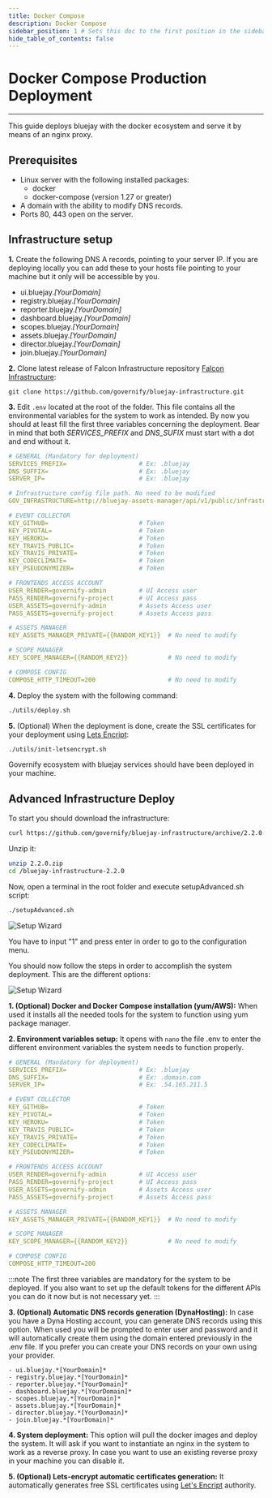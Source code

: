 ```yaml
---
title: Docker Compose
description: Docker Compose
sidebar_position: 1 # Sets this doc to the first position in the sidebar
hide_table_of_contents: false
---
```


# Docker Compose Production Deployment

---

This guide deploys bluejay with the docker ecosystem and serve it by means of an nginx proxy.

## Prerequisites
- Linux server with the following installed packages:
   - docker
   - docker-compose (version 1.27 or greater)
- A domain with the ability to modify DNS records.
- Ports 80, 443 open on the server. 

## Infrastructure setup

**1.** Create the following DNS A records, pointing to your server IP. If you are deploying locally you can add these to your hosts file pointing to your machine but it only will be accessible by you.

- ui.bluejay.*[YourDomain]*
- registry.bluejay.*[YourDomain]*
- reporter.bluejay.*[YourDomain]*
- dashboard.bluejay.*[YourDomain]*
- scopes.bluejay.*[YourDomain]*
- assets.bluejay.*[YourDomain]*
- director.bluejay.*[YourDomain]*
- join.bluejay.*[YourDomain]*

**2.** Clone latest release of Falcon Infrastructure repository [Falcon Infrastructure](https://github.com/governify/bluejay-infrastructure):
```
git clone https://github.com/governify/bluejay-infrastructure.git
```

**3.** Edit `.env` located at the root of the folder. This file contains all the environmental variables for the system to work as intended. By now you should at least fill the first three variables concerning the deployment. Bear in mind that both *SERVICES_PREFIX* and *DNS_SUFIX* must start with a dot and end without it.
```yaml
# GENERAL (Mandatory for deployment)
SERVICES_PREFIX=                    # Ex: .bluejay
DNS_SUFFIX=                         # Ex: .bluejay
SERVER_IP=                          # Ex: .bluejay

# Infrastructure config file path. No need to be modified
GOV_INFRASTRUCTURE=http://bluejay-assets-manager/api/v1/public/infrastructure.yaml

# EVENT COLLECTOR
KEY_GITHUB=                         # Token
KEY_PIVOTAL=                        # Token
KEY_HEROKU=                         # Token
KEY_TRAVIS_PUBLIC=                  # Token
KEY_TRAVIS_PRIVATE=                 # Token
KEY_CODECLIMATE=                    # Token
KEY_PSEUDONYMIZER=                  # Token

# FRONTENDS ACCESS ACCOUNT
USER_RENDER=governify-admin         # UI Access user
PASS_RENDER=governify-project       # UI Access pass
USER_ASSETS=governify-admin         # Assets Access user
PASS_ASSETS=governify-project       # Assets Access pass

# ASSETS MANAGER
KEY_ASSETS_MANAGER_PRIVATE={{RANDOM_KEY1}}  # No need to modify

# SCOPE MANAGER
KEY_SCOPE_MANAGER={{RANDOM_KEY2}}           # No need to modify

# COMPOSE CONFIG
COMPOSE_HTTP_TIMEOUT=200                    # No need to modify
```

**4.** Deploy the system with the following command:
```bash
./utils/deploy.sh
```

**5.** (Optional) When the deployment is done, create the SSL certificates for your deployment using [Lets Encript](https://letsencrypt.org/):
```bash
./utils/init-letsencrypt.sh
```

Governify ecosystem with bluejay services should have been deployed in your machine.

## Advanced Infrastructure Deploy
To start you should download the infrastructure:
```bash
curl https://github.com/governify/bluejay-infrastructure/archive/2.2.0.zip -LO
```

Unzip it:
``` bash
unzip 2.2.0.zip
cd /bluejay-infrastructure-2.2.0
``` 

Now, open a terminal in the root folder and execute setupAdvanced.sh script:

```bash
./setupAdvanced.sh 
```
![Setup Wizard](/img/deployment/setup_wizard_main.png)

You have to input "1" and press enter in order to go to the configuration menu.

You should now follow the steps in order to accomplish the system deployment. This are the different options:

![Setup Wizard](/img/deployment/setup_wizard_configure.png)
    
**1. (Optional) Docker and Docker Compose installation (yum/AWS):** When used it installs all the needed tools for the system to function  using yum package manager.

**2. Environment variables setup:** It opens with `nano` the file .env to enter the different environment variables the system needs to function properly. 
```yaml
# GENERAL (Mandatory for deployment)
SERVICES_PREFIX=                    # Ex: .bluejay
DNS_SUFFIX=                         # Ex: .domain.com
SERVER_IP=                          # Ex: .54.165.211.5

# EVENT COLLECTOR
KEY_GITHUB=                         # Token
KEY_PIVOTAL=                        # Token
KEY_HEROKU=                         # Token
KEY_TRAVIS_PUBLIC=                  # Token
KEY_TRAVIS_PRIVATE=                 # Token
KEY_CODECLIMATE=                    # Token
KEY_PSEUDONYMIZER=                  # Token

# FRONTENDS ACCESS ACCOUNT
USER_RENDER=governify-admin         # UI Access user
PASS_RENDER=governify-project       # UI Access pass
USER_ASSETS=governify-admin         # Assets Access user
PASS_ASSETS=governify-project       # Assets Access pass

# ASSETS MANAGER
KEY_ASSETS_MANAGER_PRIVATE={{RANDOM_KEY1}}  # No need to modify

# SCOPE MANAGER
KEY_SCOPE_MANAGER={{RANDOM_KEY2}}           # No need to modify

# COMPOSE CONFIG
COMPOSE_HTTP_TIMEOUT=200 
```

:::note
The first three variables are mandatory for the system to be deployed. If you also want to set up the default tokens for the different APIs you can do it now but is not necessary yet.
:::

**3. (Optional) Automatic DNS records generation (DynaHosting):** In case you have a Dyna Hosting account, you can generate DNS records using this option. When used you will be prompted to enter user and password and it will automatically create them using the domain entered previously in the .env file. If you prefer you can create your DNS records on your own using your provider.

```
- ui.bluejay.*[YourDomain]*
- registry.bluejay.*[YourDomain]*
- reporter.bluejay.*[YourDomain]*
- dashboard.bluejay.*[YourDomain]*
- scopes.bluejay.*[YourDomain]*
- assets.bluejay.*[YourDomain]*
- director.bluejay.*[YourDomain]*
- join.bluejay.*[YourDomain]*
```

**4. System deployment:** This option will pull the docker images and deploy the system. It will ask if you want to instantiate an nginx in the system to work as a reverse proxy. In case you want to use an existing reverse proxy in your machine you can disable it.

**5. (Optional) Lets-encrypt automatic certificates generation:** It automatically generates free SSL certificates using [Let's Encript](https://letsencrypt.org/) authority.